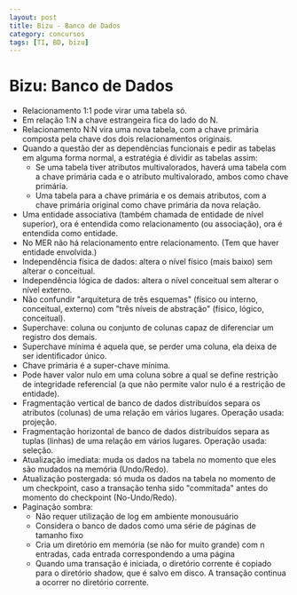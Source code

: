 ```yaml
---
layout: post
title: Bizu - Banco de Dados
category: concursos
tags: [TI, BD, bizu]
---
```




# Bizu: Banco de Dados

- Relacionamento 1:1 pode virar uma tabela só.
- Em relação 1:N a chave estrangeira fica do lado do N.
- Relacionamento N:N vira uma nova tabela, com a chave primária composta pela chave dos dois relacionamentos originais.
- Quando a questão der as dependências funcionais e pedir as tabelas em alguma forma normal, a estratégia é dividir as tabelas assim:
    - Se uma tabela tiver atributos multivalorados, haverá uma tabela com a chave primária cada e o atributo multivalorado, ambos como chave primária.
    - Uma tabela para a chave primária e os demais atributos, com a chave primária original como chave primária da nova relação.
- Uma entidade associativa (também chamada de entidade de nível superior), ora é entendida como relacionamento (ou associação), ora é entendida como entidade.
- No MER não há relacionamento entre relacionamento. (Tem que haver entidade envolvida.)
- Independência física de dados: altera o nível físico (mais baixo) sem alterar o conceitual.
- Independência lógica de dados: altera o nível conceitual sem alterar o nível externo.
- Não confundir "arquitetura de três esquemas" (físico ou interno, conceitual, externo) com "três níveis de abstração" (físico, lógico, conceitual).
- Superchave: coluna ou conjunto de colunas capaz de diferenciar um registro dos demais.
- Superchave mínima é aquela que, se perder uma coluna, ela deixa de ser identificador único.
- Chave primária é a super-chave mínima.
- Pode haver valor nulo em uma coluna sobre a qual se define restrição de integridade referencial (a que não permite valor nulo é a restrição de entidade).
- Fragmentação vertical de banco de dados distribuídos separa os atributos (colunas) de uma relação em vários lugares. Operação usada: projeção.
- Fragmentação horizontal de banco de dados distribuídos separa as tuplas (linhas) de uma relação em vários lugares. Operação usada: seleção.
- Atualização imediata: muda os dados na tabela no momento que eles são mudados na memória (Undo/Redo).
- Atualização postergada: só muda os dados na tabela no momento de um checkpoint, caso a transação tenha sido "commitada" antes do momento do checkpoint (No-Undo/Redo).
- Paginação sombra: 
    - Não requer utilização de log em ambiente monousuário
    - Considera o banco de dados como uma série de páginas de tamanho fixo
    - Cria um diretório em memória (se não for muito grande) com n entradas, cada entrada correspondendo a uma página
    - Quando uma transação é iniciada, o diretório corrente é copiado para o diretório shadow, que é salvo em disco. A transação continua a ocorrer no diretório corrente.
